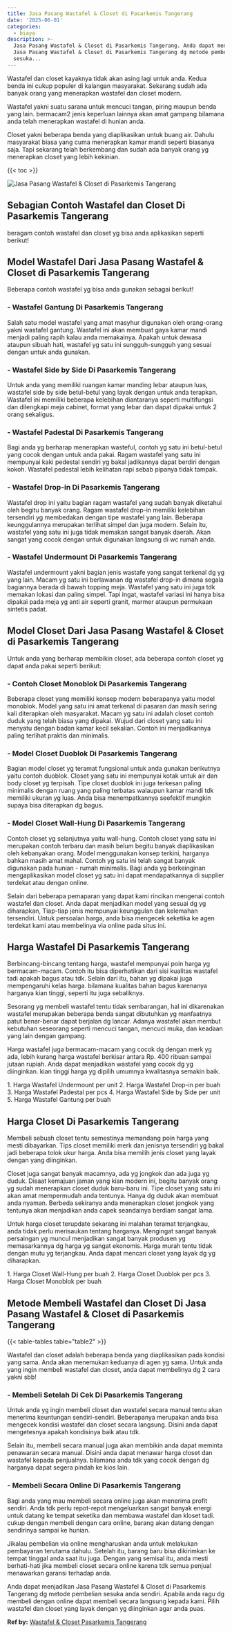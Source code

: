 ```yaml
---
title: Jasa Pasang Wastafel & Closet di Pasarkemis Tangerang
date: '2025-06-01'
categories:
  - biaya
description: >-
  Jasa Pasang Wastafel & Closet di Pasarkemis Tangerang. Anda dapat menjadikan
  Jasa Pasang Wastafel & Closet di Pasarkemis Tangerang dg metode pembelian
  sesuka...
---
```


Wastafel dan closet kayaknya tidak akan asing lagi untuk anda. Kedua benda ini cukup populer di kalangan masyarakat. Sekarang sudah ada banyak orang yang menerapkan wastafel dan closet modern.

Wastafel yakni suatu sarana untuk mencuci tangan, piring maupun benda yang lain. bermacam2 jenis keperluan lainnya akan amat gampang bilamana anda telah menerapkan wastafel di hunian anda.

Closet yakni beberapa benda yang diaplikasikan untuk buang air. Dahulu masyarakat biasa yang cuma menerapkan kamar mandi seperti biasanya saja. Tapi sekarang telah berkembang dan sudah ada banyak orang yg menerapkan closet yang lebih kekinian.

{{< toc >}}

![Jasa Pasang Wastafel & Closet di Pasarkemis Tangerang](/images/wastafel-closet-murah02.png)

## Sebagian Contoh Wastafel dan Closet Di Pasarkemis Tangerang

beragam contoh wastafel dan closet yg bisa anda aplikasikan seperti berikut!

## Model Wastafel Dari Jasa Pasang Wastafel & Closet di Pasarkemis Tangerang

Beberapa contoh wastafel yg bisa anda gunakan sebagai berikut!

### \- Wastafel Gantung Di Pasarkemis Tangerang

Salah satu model wastafel yang amat masyhur digunakan oleh orang-orang yakni wastafel gantung. Wastafel ini akan membuat gaya kamar mandi menjadi paling rapih kalau anda memakainya. Apakah untuk dewasa ataupun sibuah hati, wastafel yg satu ini sungguh-sungguh yang sesuai dengan untuk anda gunakan.

### \- Wastafel Side by Side Di Pasarkemis Tangerang

Untuk anda yang memiliki ruangan kamar manding lebar ataupun luas, wastafel side by side betul-betul yang layak dengan untuk anda terapkan. Wastafel ini memiliki beberapa kelebihan diantaranya seperti multifungsi dan dilengkapi meja cabinet, format yang lebar dan dapat dipakai untuk 2 orang sekaligus.

### \- Wastafel Padestal Di Pasarkemis Tangerang

Bagi anda yg berharap menerapkan wasteful, contoh yg satu ini betul-betul yang cocok dengan untuk anda pakai. Ragam wastafel yang satu ini mempunyai kaki pedestal sendiri yg bakal jadikannya dapat berdiri dengan kokoh. Wastafel pedestal lebih kelihatan rapi sebab pipanya tidak tampak.

### \- Wastafel Drop-in Di Pasarkemis Tangerang

Wastafel drop ini yaitu bagian ragam wastafel yang sudah banyak diketahui oleh begitu banyak orang. Ragam wastafel drop-in memiliki kelebihan tersendiri yg membedakan dengan tipe wastafel yang lain. Beberapa keunggulannya merupakan terlihat simpel dan juga modern. Selain itu, wastafel yang satu ini juga tidak memakan sangat banyak daerah. Akan sangat yang cocok dengan untuk digunakan langsung di wc rumah anda.

### \- Wastafel Undermount Di Pasarkemis Tangerang

Wastafel undermount yakni bagian jenis wastafe yang sangat terkenal dg yg yang lain. Macam yg satu ini berlawanan dg wastafel drop-in dimana segala bagiannya berada di bawah topping meja. Wastafel yang satu ini juga tdk memakan lokasi dan paling simpel. Tapi ingat, wastafel variasi ini hanya bisa dipakai pada meja yg anti air seperti granit, marmer ataupun permukaan sintetis padat.

## Model Closet Dari Jasa Pasang Wastafel & Closet di Pasarkemis Tangerang

Untuk anda yang berharap membikin closet, ada beberapa contoh closet yg dapat anda pakai seperti berikut:

### \- Contoh Closet Monoblok Di Pasarkemis Tangerang

Beberapa closet yang memiliki konsep modern beberapanya yaitu model monoblok. Model yang satu ini amat terkenal di pasaran dan masih sering kali diterapkan oleh masyarakat. Macam yg satu ini adalah closet contoh duduk yang telah biasa yang dipakai. Wujud dari closet yang satu ini menyatu dengan badan kamar kecil sekalian. Contoh ini menjadikannya paling terlihat praktis dan minimalis.

### \- Model Closet Duoblok Di Pasarkemis Tangerang

Bagian model closet yg teramat fungsional untuk anda gunakan berikutnya yaitu contoh duoblok. Closet yang satu ini mempunyai kotak untuk air dan body closet yg terpisah. Tipe closet duoblok ini juga terkesan paling minimalis dengan ruang yang paling terbatas walaupun kamar mandi tdk memiliki ukuran yg luas. Anda bisa menempatkannya seefektif mungkin supaya bisa diterapkan dg bagus.

### \- Model Closet Wall-Hung Di Pasarkemis Tangerang

Contoh closet yg selanjutnya yaitu wall-hung. Contoh closet yang satu ini merupakan contoh terbaru dan masih belum begitu banyak diaplikasikan oleh kebanyakan orang. Model menggunakan konsep terkini, harganya bahkan masih amat mahal. Contoh yg satu ini telah sangat banyak digunakan pada hunian - rumah minimalis. Bagi anda yg berkeinginan mengaplikasikan model closet yg satu ini dapat mendapatkannya di supplier terdekat atau dengan online.

Selain dari beberapa pemaparan yang dapat kami rincikan mengenai contoh wastafel dan closet. Anda dapat menjadikan model yang sesuai dg yg diharapkan, Tiap-tiap jenis mempunyai keunggulan dan kelemahan tersendiri. Untuk persoalan harga, anda bisa mengecek seketika ke agen terdekat kami atau membelinya via online pada situs ini.

## Harga Wastafel Di Pasarkemis Tangerang

Berbincang-bincang tentang harga, wastafel mempunyai poin harga yg bermacam-macam. Contoh itu bisa diperhatikan dari sisi kualitas wastafel tadi apakah bagus atau tdk. Selain dari itu, bahan yg dipakai juga mempengaruhi kelas harga. bilamana kualitas bahan bagus karenanya harganya kian tinggi, seperti itu juga sebaliknya.

Sesorang yg membeli wastafel tentu tidak sembarangan, hal ini dikarenakan wastafel merupakan beberapa benda sangat dibutuhkan yg manfaatnya patut benar-benar dapat berjalan dg lancar. Adanya wastafel akan membut kebutuhan seseorang seperti mencuci tangan, mencuci muka, dan keadaan yang lain dengan gampang.

Harga wastafel juga bermacam-macam yang cocok dg dengan merk yg ada, lebih kurang harga wastafel berkisar antara Rp. 400 ribuan sampai jutaan rupiah. Anda dapat menjadikan wastafel yang cocok dg yg diinginkan. kian tinggi harga yg dipilih umumnya kwalitasnya semakin baik.

1\. Harga Wastafel Undermount per unit 2. Harga Wastafel Drop-in per buah 3. Harga Wastafel Padestal per pcs 4. Harga Wastafel Side by Side per unit 5. Harga Wastafel Gantung per buah

## Harga Closet Di Pasarkemis Tangerang

Membeli sebuah closet tentu semestinya memandang poin harga yang mesti dibayarkan. Tips closet memiliki merk dan jenisnya tersendiri yg bakal jadi beberapa tolok ukur harga. Anda bisa memilih jenis closet yang layak dengan yang diinginkan.

Closet juga sangat banyak macamnya, ada yg jongkok dan ada juga yg duduk. Disaat kemajuan jaman yang kian modern ini, begitu banyak orang yg sudah menerapkan closet duduk baru-baru ini. Tipe closet yang satu ini akan amat mempermudah anda tentunya. Hanya dg duduk akan membuat anda nyaman. Berbeda sekiranya anda menerapkan closet jongkok yang tentunya akan menjadikan anda capek seandainya berdiam sangat lama.

Untuk harga closet terupdate sekarang ini malahan teramat terjangkau, anda tidak perlu merisaukan tentang harganya. Mengingat sangat banyak persaingan yg muncul menjadikan sangat banyak produsen yg memasarkannya dg harga yg sangat ekonomis. Harga murah tentu tidak dengan mutu yg terjangkau. Anda dapat mencari closet yang layak dg yg diharapkan.

1\. Harga Closet Wall-Hung per buah 2. Harga Closet Duoblok per pcs 3. Harga Closet Monoblok per buah

## Metode Membeli Wastafel dan Closet Di Jasa Pasang Wastafel & Closet di Pasarkemis Tangerang

{{< table-tables table="table2" >}}

Wastafel dan closet adalah beberapa benda yang diaplikasikan pada kondisi yang sama. Anda akan menemukan keduanya di agen yg sama. Untuk anda yang ingin membeli wastafel dan closet, anda dapat membelinya dg 2 cara yakni sbb!

### \- Membeli Setelah Di Cek Di Pasarkemis Tangerang

Untuk anda yg ingin membeli closet dan wastafel secara manual tentu akan menerima keuntungan sendiri-sendiri. Beberapanya merupakan anda bisa mengecek kondisi wastafel dan closet secara langsung. Disini anda dapat mengetesnya apakah kondisinya baik atau tdk.

Selain itu, membeli secara manual juga akan membikin anda dapat meminta penawaran secara manual. Disini anda dapat menawar harga closet dan wastafel kepada penjualnya. bilamana anda tdk yang cocok dengan dg harganya dapat segera pindah ke kios lain.

### \- Membeli Secara Online Di Pasarkemis Tangerang

Bagi anda yang mau membeli secara online juga akan menerima profit sendiri. Anda tdk perlu repot-repot mengeluarkan sangat banyak energi untuk datang ke tempat seketika dan membawa wastafel dan kloset tadi. cukup dengan membeli dengan cara online, barang akan datang dengan sendirinya sampai ke hunian.

Jikalau pembelian via online mengharuskan anda untuk melakukan pembayaran terutama dahulu. Setelah itu, barang baru bisa dikirimkan ke tempat tinggal anda saat itu juga. Dengan yang semisal itu, anda mesti berhati-hati jika membeli closet secara online karena tdk semua penjual menawarkan garansi terhadap anda.

Anda dapat menjadikan Jasa Pasang Wastafel & Closet di Pasarkemis Tangerang dg metode pembelian sesuka anda sendiri. Apabila anda ragu dg membeli dengan online dapat membeli secara langsung kepada kami. Pilih wastafel dan closet yang layak dengan yg diinginkan agar anda puas.

**Ref by:** [Wastafel & Closet Pasarkemis Tangerang](https://id.wikipedia.org/wiki/Wastafel)
